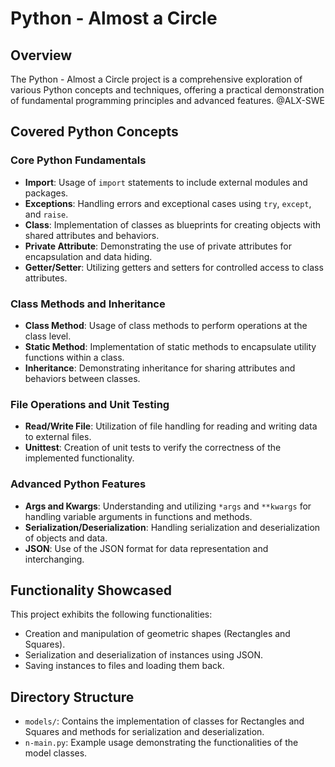 # Python - Almost a Circle

## Overview
The Python - Almost a Circle project is a comprehensive exploration of various
Python concepts and techniques, offering a practical demonstration of
fundamental programming principles and advanced features.
@ALX-SWE

## Covered Python Concepts

### Core Python Fundamentals
- **Import**: Usage of `import` statements to include external modules and packages.
- **Exceptions**: Handling errors and exceptional cases using `try`, `except`, and `raise`.
- **Class**: Implementation of classes as blueprints for creating objects with shared attributes and behaviors.
- **Private Attribute**: Demonstrating the use of private attributes for encapsulation and data hiding.
- **Getter/Setter**: Utilizing getters and setters for controlled access to class attributes.

### Class Methods and Inheritance
- **Class Method**: Usage of class methods to perform operations at the class level.
- **Static Method**: Implementation of static methods to encapsulate utility functions within a class.
- **Inheritance**: Demonstrating inheritance for sharing attributes and behaviors between classes.

### File Operations and Unit Testing
- **Read/Write File**: Utilization of file handling for reading and writing data to external files.
- **Unittest**: Creation of unit tests to verify the correctness of the implemented functionality.

### Advanced Python Features
- **Args and Kwargs**: Understanding and utilizing `*args` and `**kwargs` for handling variable arguments in functions and methods.
- **Serialization/Deserialization**: Handling serialization and deserialization of objects and data.
- **JSON**: Use of the JSON format for data representation and interchanging.

## Functionality Showcased
This project exhibits the following functionalities:
- Creation and manipulation of geometric shapes (Rectangles and Squares).
- Serialization and deserialization of instances using JSON.
- Saving instances to files and loading them back.

## Directory Structure
- `models/`: Contains the implementation of classes for Rectangles and Squares and methods for serialization and deserialization.
- `n-main.py`: Example usage demonstrating the functionalities of the model classes.
